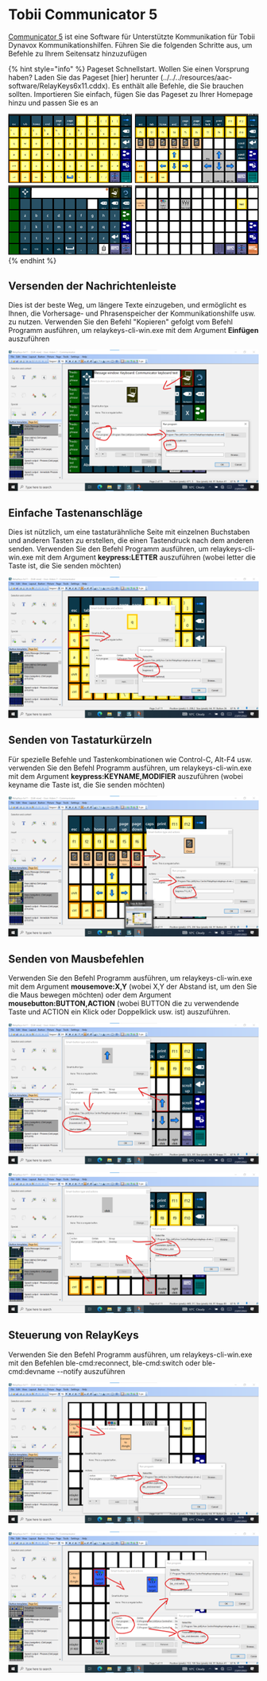 # Tobii Communicator 5

[Communicator 5](https://www.tobiidynavox.com/pages/communicator-5-ap) ist eine Software für Unterstützte Kommunikation für Tobii Dynavox Kommunikationshilfen. Führen Sie die folgenden Schritte aus, um Befehle zu Ihrem Seitensatz hinzuzufügen

{% hint style="info" %}
Pageset Schnellstart. Wollen Sie einen Vorsprung haben? Laden Sie das Pageset [hier] herunter (../../../resources/aac-software/RelayKeys6x11.cddx). Es enthält alle Befehle, die Sie brauchen sollten. Importieren Sie einfach, fügen Sie das Pageset zu Ihrer Homepage hinzu und passen Sie es an

<img src="../../.gitbook/assets/communicator5_pageset.png" alt="" data-size="original">
{% endhint %}

## Versenden der Nachrichtenleiste

Dies ist der beste Weg, um längere Texte einzugeben, und ermöglicht es Ihnen, die Vorhersage- und Phrasenspeicher der Kommunikationshilfe usw. zu nutzen. Verwenden Sie den Befehl "Kopieren" gefolgt vom Befehl Programm ausführen, um relaykeys-cli-win.exe mit dem Argument **Einfügen** auszuführen

![](../../.gitbook/assets/communicator5_text_paste.png)

## Einfache Tastenanschläge

Dies ist nützlich, um eine tastaturähnliche Seite mit einzelnen Buchstaben und anderen Tasten zu erstellen, die einen Tastendruck nach dem anderen senden. Verwenden Sie den Befehl Programm ausführen, um relaykeys-cli-win.exe mit dem Argument **keypress:LETTER** auszuführen (wobei letter die Taste ist, die Sie senden möchten)

![](../../.gitbook/assets/communicator5_keypress.png)

## Senden von Tastaturkürzeln

Für spezielle Befehle und Tastenkombinationen wie Control-C, Alt-F4 usw. verwenden Sie den Befehl Programm ausführen, um relaykeys-cli-win.exe mit dem Argument **keypress:KEYNAME,MODIFIER** auszuführen (wobei keyname die Taste ist, die Sie senden möchten)

![](../../.gitbook/assets/communicator5_navigation_shortcut.png)

## Senden von Mausbefehlen

Verwenden Sie den Befehl Programm ausführen, um relaykeys-cli-win.exe mit dem Argument **mousemove:X,Y** (wobei X,Y der Abstand ist, um den Sie die Maus bewegen möchten) oder dem Argument **mousebutton:BUTTON,ACTION** (wobei BUTTON die zu verwendende Taste und ACTION ein Klick oder Doppelklick usw. ist) auszuführen.

![](../../.gitbook/assets/communicator5_navigation_mousemove.png)

![](../../.gitbook/assets/communicator5_navigation_mousebutton.png)

## Steuerung von RelayKeys

Verwenden Sie den Befehl Programm ausführen, um relaykeys-cli-win.exe mit den Befehlen ble-cmd:reconnect, ble-cmd:switch oder ble-cmd:devname --notify auszuführen

![](../../.gitbook/assets/communicator5_control_reconnect.png)

![](../../.gitbook/assets/communicator5_control_switchnotify.png)